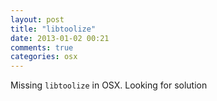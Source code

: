 ```yaml
---
layout: post
title: "libtoolize"
date: 2013-01-02 00:21
comments: true
categories: osx
---
```


Missing ``libtoolize`` in OSX. Looking for solution

